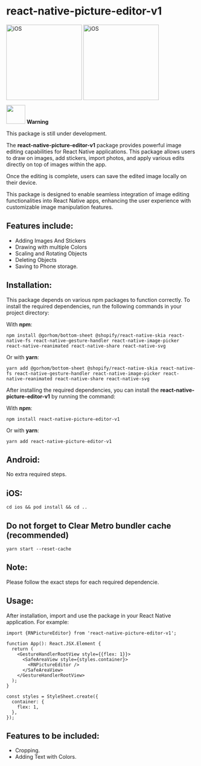 # react-native-picture-editor-v1

<img src="https://github.com/khaled-hbaieb/react-native-picture-editor/assets/62106729/a7591107-28f2-403d-ac91-006044492dc1" alt="iOS" width="200"/>
<img src="https://github.com/khaled-hbaieb/react-native-picture-editor/assets/62106729/b528d121-0c64-4794-81fa-94a6b66b9008" alt="iOS" width="200"/>




<div style="margin-top: 10px; margin-bottom: 10px;">
  <img src='https://github.com/khaled-hbaieb/react-native-picture-editor/assets/62106729/d73d30b5-94b9-46f0-963c-32867870cafd' width="50" height="50" />
  <strong>Warning</strong>
</div>

This package is still under development.

The **react-native-picture-editor-v1** package provides powerful image editing capabilities for React Native applications.
This package allows users to draw on images, add stickers, import photos, and apply various edits directly on top of images within the app.

Once the editing is complete, users can save the edited image locally on their device.

This package is designed to enable seamless integration of image editing functionalities into React Native apps, enhancing the user experience with customizable image manipulation features.

## Features include:

- Adding Images And Stickers
- Drawing with multiple Colors
- Scaling and Rotating Objects
- Deleting Objects
- Saving to Phone storage.

## Installation:

This package depends on various npm packages to function correctly.
To install the required dependencies, run the following commands in your project directory:

With **npm**:

```
npm install @gorhom/bottom-sheet @shopify/react-native-skia react-native-fs react-native-gesture-handler react-native-image-picker react-native-reanimated react-native-share react-native-svg
```

Or with **yarn**:

```
yarn add @gorhom/bottom-sheet @shopify/react-native-skia react-native-fs react-native-gesture-handler react-native-image-picker react-native-reanimated react-native-share react-native-svg
```

After installing the required dependencies, you can install the **react-native-picture-editor-v1** by running the command:

With **npm**:

```
npm install react-native-picture-editor-v1
```

Or with **yarn**:

```
yarn add react-native-picture-editor-v1
```

## Android:

No extra required steps.

## iOS:

```
cd ios && pod install && cd ..
```

## Do not forget to Clear Metro bundler cache (recommended)

```
yarn start --reset-cache
```

## Note:

Please follow the exact steps for each required dependencie.

## Usage:

After installation, import and use the package in your React Native application. For example:

```
import {RNPictureEditor} from 'react-native-picture-editor-v1';

function App(): React.JSX.Element {
  return (
    <GestureHandlerRootView style={{flex: 1}}>
      <SafeAreaView style={styles.container}>
        <RNPictureEditor />
      </SafeAreaView>
    </GestureHandlerRootView>
  );
}

const styles = StyleSheet.create({
  container: {
    flex: 1,
  },
});
```

## Features to be included:

- Cropping.
- Adding Text with Colors.
